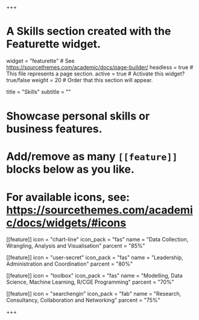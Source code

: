 +++
# A Skills section created with the Featurette widget.
widget = "featurette"  # See https://sourcethemes.com/academic/docs/page-builder/
headless = true  # This file represents a page section.
active = true  # Activate this widget? true/false
weight = 20  # Order that this section will appear.

title = "Skills"
subtitle = ""

# Showcase personal skills or business features.
# 
# Add/remove as many `[[feature]]` blocks below as you like.
# 
# For available icons, see: https://sourcethemes.com/academic/docs/widgets/#icons

[[feature]]
  icon = "chart-line"
  icon_pack = "fas"
  name = "Data Collection, Wrangling, Analysis and Visualisation"
  parcent = "85%"
  
[[feature]]
  icon = "user-secret"
  icon_pack = "fas"
  name = "Leadership, Administration and Coordination"
  parcent = "80%"  
  
[[feature]]
  icon = "toolbox"
  icon_pack = "fas"
  name = "Modelling, Data Science, Machine Learning, R/CGE Programming"
  parcent = "70%"
  
[[feature]]
  icon = "searchengin"
  icon_pack = "fab"
  name = "Research, Consultancy, Collaboration and Networking"
  parcent = "75%"

+++
